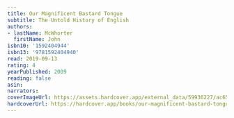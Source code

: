 ```yaml
---
title: Our Magnificent Bastard Tongue
subtitle: The Untold History of English
authors:
- lastName: McWhorter
  firstName: John
isbn10: '1592404944'
isbn13: '9781592404940'
read: 2019-09-13
rating: 4
yearPublished: 2009
reading: false
asin:
narrators:
coverImageUrl: https://assets.hardcover.app/external_data/59936227/ac6514d5ae69c195daea6aebe83a1d8205fc706c.jpeg
hardcoverUrl: https://hardcover.app/books/our-magnificent-bastard-tongue-the-untold-history-of-english/editions/30701393
---
```

